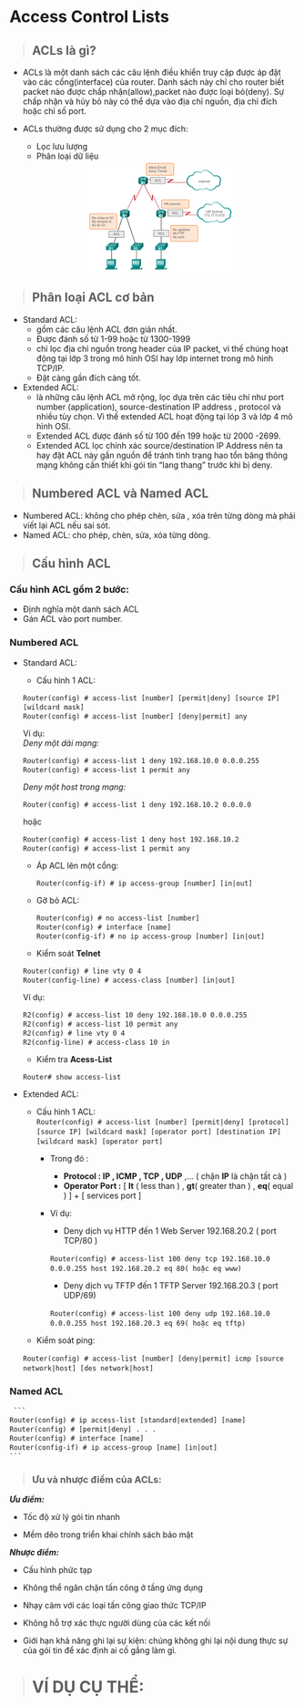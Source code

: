 # Access Control Lists  

> ## ACLs là gì?    
- ACLs là một danh sách các câu lệnh điều khiển truy cập được áp đặt vào các cổng(interface) của router. Danh sách này chỉ cho router biết packet nào được chấp nhận(allow),packet nào được loại bỏ(deny). Sự chấp nhận và hủy bỏ này có thể dựa vào địa chỉ nguồn, địa chỉ đích hoặc chỉ số port.   
- ACLs thường được sử dụng cho 2 mục đích:  
  - Lọc lưu lượng
  - Phân loại dữ liệu   

  <center><img src = "../images/CCNA/ACL/acl.png">  


> ## Phân loại ACL cơ bản  
- Standard ACL: 
  - gồm các câu lệnh ACL đơn giản nhất. 
  - Được đánh số từ 1-99 hoặc từ 1300-1999
  - chỉ lọc địa chỉ nguồn trong header của IP packet, vì thế chúng hoạt động tại lớp 3 trong mô hình OSI hay lớp internet trong mô hình TCP/IP.  
  - Đặt càng gần đích càng tốt.  
-  Extended ACL:  
    - là những câu lệnh ACL mở rộng, lọc dựa trên các tiêu chí như port number (application), source-destination IP address , protocol và nhiều tùy chọn. Vì thế extended ACL hoạt động tại lóp 3 và lớp 4 mô hình OSI.    
    - Extended ACL được đánh số từ 100 đến 199  hoặc từ 2000 -2699.  
    - Extended ACL lọc chính xác source/destination IP Address nên ta hay đặt ACL này gần nguồn để tránh tình trạng hao tổn băng thông mạng không cần thiết khi gói tin “lang thang” trước khi bị deny.  
> ## Numbered ACL và Named ACL  
- Numbered ACL: không cho phép chèn, sửa , xóa trên từng dòng mà phải viết lại ACL nếu sai sót.  
- Named ACL: cho phép, chèn, sửa, xóa từng dòng.  
> ## Cấu hình ACL  
### **Cấu hình ACL gồm 2 bước:**
- Định nghĩa một danh sách ACL  
- Gán ACL vào port number.   

### **Numbered ACL**  
- Standard ACL:  
  - Cấu hình 1 ACL:  

  ```
  Router(config) # access-list [number] [permit|deny] [source IP] [wildcard mask]  
  Router(config) # access-list [number] [deny|permit] any   
  ```   
        
     Ví dụ:  
    *Deny một dải mạng:*  
     ``` 
    Router(config) # access-list 1 deny 192.168.10.0 0.0.0.255  
    Router(config) # access-list 1 permit any  
    ```  
    *Deny một host trong mạng:*  
    ``` 
    Router(config) # access-list 1 deny 192.168.10.2 0.0.0.0
    ```

    hoặc 
    ```
    Router(config) # access-list 1 deny host 192.168.10.2
    Router(config) # access-list 1 permit any  
    ```  
  - Áp ACL lên một cổng:  
    ```  
    Router(config-if) # ip access-group [number] [in|out]  
    ```  
  - Gỡ bỏ ACL:  
    ```  
    Router(config) # no access-list [number]  
    Router(config) # interface [name]  
    Router(config-if) # no ip access-group [number] [in|out]    
    ```  
   - Kiểm soát **Telnet**  
    ```  
    Router(config) # line vty 0 4
    Router(config-line) # access-class [number] [in|out]  
    ```   

    Ví dụ: 
    ```   
    R2(config) # access-list 10 deny 192.168.10.0 0.0.0.255  
    R2(config) # access-list 10 permit any
    R2(config) # line vty 0 4
    R2(config-line) # access-class 10 in    
    ```  
   - Kiểm tra **Acess-List**  
    ```  
    Router# show access-list  
    ```  

- Extended ACL:  
  - Cấu hình 1 ACL:  
  `Router(config) # access-list [number] [permit|deny] [protocol] [source IP] [wildcard mask] [operator port] [destination IP] [wildcard mask] [operator port]`  
    - Trong đó :  
      - **Protocol : IP , ICMP , TCP , UDP** ,... ( chặn **IP** là chặn tất cả )
      - **Operator Port :** [ **lt** ( less than ) , **gt**( greater than ) , **eq**( equal ) ] + [ services port ]
    - Ví dụ: 
       - Deny dịch vụ HTTP đến 1 Web Server 192.168.20.2 ( port TCP/80 ) 

       `Router(config) # access-list 100 deny tcp 192.168.10.0 0.0.0.255 host 192.168.20.2 eq 80( hoặc eq www)`

       - Deny dịch vụ TFTP đến 1 TFTP Server 192.168.20.3 ( port UDP/69)

       `Router(config) # access-list 100 deny udp 192.168.10.0 0.0.0.255 host 192.168.20.3 eq 69( hoặc eq tftp)` 
   - Kiểm soát ping: 

    `Router(config) # access-list [number] [deny|permit] icmp [source network|host] [des network|host]`


### **Named ACL**  
     ```  
    Router(config) # ip access-list [standard|extended] [name]
    Router(config) # [permit|deny] . . .
    Router(config) # interface [name]
    Router(config-if) # ip access-group [name] [in|out]  
    ```  


> ### Ưu và nhược điểm của ACLs:  

***Ưu điểm:***

- Tốc độ xử lý gói tin nhanh

- Mềm dẽo trong triển khai chính sách bảo mật

***Nhược điểm:***

- Cấu hình phức tạp

- Không thể ngăn chặn tấn công ở tầng ứng dụng

- Nhạy cảm với các loại tấn công giao thức TCP/IP

- Không hỗ trợ xác thực người dùng của các kết nối

- Giới hạn khả năng ghi lại sự kiện: chúng không ghi lại nội dung thực sự của gói tin để xác định ai cố gắng làm gì.  

 
> # VÍ DỤ CỤ THỂ:
 












